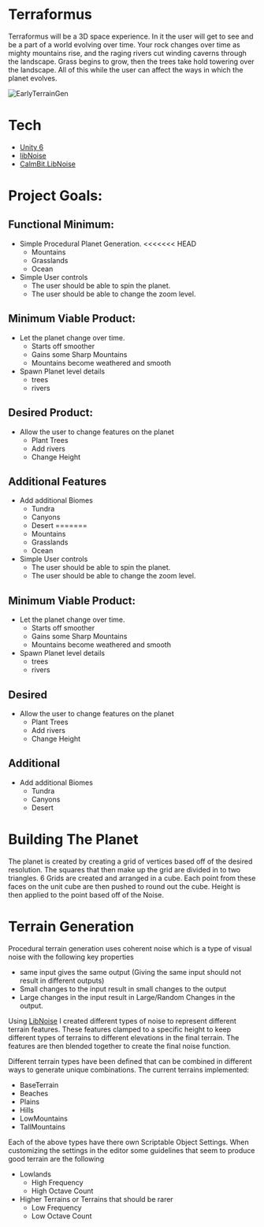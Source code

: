 # Terraformus
Terraformus will be a 3D space experience. In it the user will get to see and be a part of a world evolving over time. Your rock changes over time as mighty mountains rise, and the raging rivers cut winding caverns through the landscape. Grass begins to grow, then the trees take hold towering over the landscape. All of this while the user can affect the ways in which the planet evolves.

![EarlyTerrainGen](https://github.com/user-attachments/assets/74936765-9eda-4af7-8f7d-da50fbb5974f)


# Tech
- [Unity 6](https://unity.com/releases/unity-6)
- [libNoise](https://libnoise.sourceforge.net/)
- [CalmBit.LibNoise](https://github.com/CalmBit/LibNoise)

# Project Goals:
## Functional Minimum: 
- Simple Procedural Planet Generation.
<<<<<<< HEAD
	- Mountains
	- Grasslands
	- Ocean
- Simple User controls
	- The user should be able to spin the planet.
	- The user should be able to change the zoom level.
		
## Minimum Viable Product:
- Let the planet change over time.
	- Starts off smoother
	- Gains some Sharp Mountains
	- Mountains become weathered and smooth
- Spawn Planet level details
	- trees
	- rivers
		
## Desired Product:
- Allow the user to change features on the planet
	- Plant Trees
	- Add rivers
	- Change Height

## Additional Features
- Add additional Biomes
	- Tundra
	- Canyons
	- Desert
=======
  - Mountains
  - Grasslands
  - Ocean
- Simple User controls
  - The user should be able to spin the planet.
  - The user should be able to change the zoom level.
		
## Minimum Viable Product:
- Let the planet change over time.
  - Starts off smoother
  - Gains some Sharp Mountains
  - Mountains become weathered and smooth
- Spawn Planet level details
  - trees
  - rivers
		
## Desired 
- Allow the user to change features on the planet
  - Plant Trees
  - Add rivers
  - Change Height

## Additional 
- Add additional Biomes
  - Tundra
  - Canyons
  - Desert

# Building The Planet
The planet is created by creating a grid of vertices based off of the desired resolution. The squares that then make up the grid are divided in to two triangles. 6 Grids are created and arranged in a cube. Each point from these faces on the unit cube are then pushed to round out the cube. Height is then applied to the point based off of the Noise. 

# Terrain Generation
Procedural terrain generation uses coherent noise which is a type of visual noise with the following key properties
- same input gives the same output (Giving the same input should not result in different outputs)
- Small changes to the input result in small changes to the output
- Large changes in the input result in Large/Random Changes in the output.

Using [LibNoise](https://github.com/CalmBit/LibNoise) I created different types of noise to represent different terrain features.
These features clamped to a specific height to keep different types of terrains to different elevations in the final terrain.
The features are then blended together to create the final noise function.

Different terrain types have been defined that can be combined in different ways to generate unique combinations.
The current terrains implemented:
- BaseTerrain
- Beaches
- Plains
- Hills
- LowMountains
- TallMountains

Each of the above types have there own Scriptable Object Settings. 
When customizing the settings in the editor some guidelines that seem to produce good terrain are the following
- Lowlands
  - High Frequency
  - High Octave Count
- Higher Terrains or Terrains that should be rarer
  - Low Frequency
  - Low Octave Count
  

